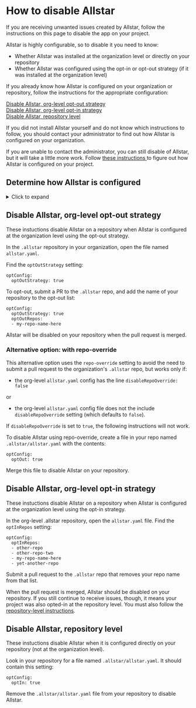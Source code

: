 # How to disable Allstar 
If you are receiving unwanted issues created by Allstar, follow the instructions on this page to disable the app on your project. 

Allstar is highly configurable, so to disable it you need to know:

-  Whether Allstar was installed at the organization level or directly on your
    repository
-  Whether Allstar was configured using the opt-in or opt-out strategy 
  (if it was installed at the organization level)

If you already know how Allstar is configured on your organization or repository,
follow the instructions for the appropriate configuration:

[Disable Allstar, org-level opt-out strategy](#disable-allstar-org-level-opt-out-strategy)  
[Disable Allstar, org-level opt-in strategy](#disable-allstar-org-level-opt-in-strategy)  
[Disable Allstar, repository level](#disable-allstar-repository-level)

If you did not install Allstar yourself and do not know which instructions to
follow, you should contact your administrator to find out how Allstar is
configured on your organization.

If you are unable to contact the administrator, you can still disable of
Allstar, but it will take a little more work. Follow [these instructions
](#determine-how-allstar-is-configured)to figure out how Allstar is configured on your project. 

## Determine how Allstar is configured
<details>
  <summary>Click to expand</summary>

Follow these instructions if you are unable to contact your administrator to
find out how Allstar is configured on your organization or repository.

In your organization, find the repository named `.allstar`. 

In the `.allstar` repository, find the file named `allstar.yaml.`

In that file, look for a setting that says:

```
    optConfig:

      optOutStrategy: 
```

-  If `optOutStrategy` is set to `true`, follow the [opt-out strategy
    instructions](#disable-allstar-org-level-opt-out-strategy).

-  If `optOutStrategy` is set to `false`, follow the [opt-in strategy
    instructions](#disable-allstar-org-level-opt-in-strategy).

If this setting, file, or repository does not exist, it means that your project has been opted-in elsewhere and you will need to determine where:

Check the org-level `allstar.yaml` file for your repo. It may look like this:

```
optConfig:
  optInRepos:
  - other-repo
  - other-repo-two
  - my-repo-name-here
  - yet-another-repo
```

If your repository is on the `optInRepos` list, follow the [opt-in strategy
instructions](#disable-allstar-org-level-opt-in-strategy).  
    
If your repository is not listed in the allstar.yaml file, it means Allstar is
configured directly on your repository. Follow the [repository-level instuctions](#disable-allstar-repository-level).
</details>

## Disable Allstar, org-level opt-out strategy

These instuctions disable Allstar on a repository when Allstar is configured at the organization level using the opt-out strategy. 
   
In the `.allstar` repository in your organization, open the file named
`allstar.yaml`.   

Find the `optOutStrategy` setting: 

```
optConfig:
  optOutStrategy: true
```

To opt-out, submit a PR to the `.allstar` repo, and add the name of your
repository to the opt-out list:

```
optConfig:
  optOutStrategy: true
  optOutRepos:
  - my-repo-name-here
```

Allstar will be disabled on your repository when the pull request is merged. 

### Alternative option: with repo-override

This alternative option uses the `repo-override` setting to avoid the need to
submit a pull request to the organization's `.allstar` repo, but works only if:

-  the org-level `allstar.yaml` config has the line `disableRepoOverride:
    false` 

or 

-  the org-level `allstar.yaml` config file does not the include
    `disableRepoOverride` setting (which defaults to `false`).

If `disableRepoOverride` is set to `true`, the following instructions will not
work.  

To disable Allstar using repo-override, create a file in your repo named
`.allstar/allstar.yaml` with the contents:

```
optConfig:
  optOut: true
```

Merge this file to disable Allstar on your repository. 

## Disable Allstar, org-level opt-in strategy

These instuctions disable Allstar on a repository when Allstar is configured at the organization level using the opt-in strategy. 

In the org-level .allstar repository, open the `allstar.yaml` file. Find the
`optInRepos` setting:

```
optConfig:
  optInRepos:
  - other-repo
  - other-repo-two
  - my-repo-name-here
  - yet-another-repo
```

Submit a pull request to the `.allstar` repo that removes your repo name from that list.  

When the pull request is merged, Allstar should be disabled on your repository. If you still continue to receive issues, though, it means your project was also opted-in at the repository level. You must also follow the [repository-level instructions](disable-allstar-repository-level). 

## Disable Allstar, repository level

These instuctions disable Allstar when it is configured directly on your repository (not at the organization level). 

Look in your repository for a file named `.allstar/allstar.yaml`. It
    should contain this setting:

```
optConfig:
  optIn: true
```

Remove the `.allstar/allstar.yaml` file from your repository to
    disable Allstar.
